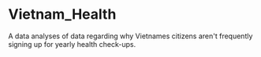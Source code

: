 # Vietnam_Health
A data analyses of data regarding why Vietnames citizens aren't frequently signing up for yearly health check-ups.

